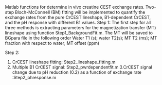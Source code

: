 Matlab functions for determine in vivo creatine CEST exchange rates. Two-step Bloch-McConnell (BM) fitting will be implemented to quantify the exchange rates from the pure CrCEST lineshape, B1-dependent CrCEST, and the pH response with different B1 values. 
Step 1:
The first step for all three methods is extracting  parameters for the magnetization transfer (MT) lineshape using function Step1_BackgroundFit.m. The MT will be saved to BGpara file in the following order
Water T1 (s); water T2(s); MT T2 (ms); MT fraction with respect to water; MT offset (ppm)

Step 2:
1. CrCEST lineshape fitting: Step2_lineshape_fitting.m 
2. Multiple B1 CrCEST signal: Step2_pwrdependentfit.m
3.CrCEST signal change due to pH reduction (0.2) as a function of exchange rate :Step2_phresponse.m

